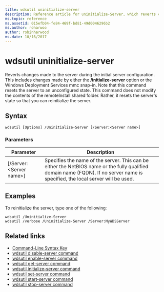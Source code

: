```yaml
---
title: wdsutil uninitialize-server
description: Reference article for uninitialize-Server, which reverts changes made to the server during the initial server configuration.
ms.topic: reference
ms.assetid: 015efb04-fe84-469f-bd81-49d0046296b2
ms.author: roharwoo
author: robinharwood
ms.date: 10/16/2017
---
```

# wdsutil uninitialize-server



Reverts changes made to the server during the initial server configuration. This includes changes made by either the **/initialize-server** option or the Windows Deployment Services mmc snap-in. Note that this command resets the server to an unconfigured state. This command does not modify the contents of the remoteInstall shared folder. Rather, it resets the server's state so that you can reinitialize the server.

## Syntax
```
wdsutil [Options] /Uninitialize-Server [/Server:<Server name>]
```
### Parameters

|Parameter|Description|
|-------|--------|
|[/Server:\<Server name\>]|Specifies the name of the server. This can be either the NetBIOS name or the fully qualified domain name (FQDN). If no server name is specified, the local server will be used.|

## Examples
To reinitialize the server, type one of the following:
```
wdsutil /Uninitialize-Server
wdsutil /verbose /Uninitialize-Server /Server:MyWDSServer
```
## Related links
- [Command-Line Syntax Key](command-line-syntax-key.md)
- [wdsutil disable-server command](wdsutil-disable-server.md)
- [wdsutil enable-server command](wdsutil-enable-server.md)
- [wdsutil get-server command](wdsutil-get-server.md)
- [wdsutil initialize-server command](wdsutil-initialize-server.md)
- [wdsutil set-server command](wdsutil-set-server.md)
- [wdsutil start-server command](wdsutil-start-server.md)
- [wdsutil stop-server command](wdsutil-stop-server.md)
